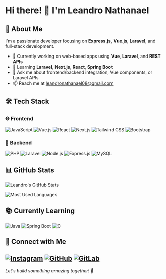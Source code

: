 # Hi there! 👋 I'm Leandro Nathanael

## 🚀 About Me
I'm a passionate developer focusing on **Express.js**,  **Vue.js**, **Laravel**, and full-stack development.

- 🔭 Currently working on web-based apps using **Vue**, **Laravel**, and **REST APIs**
- 🌱 Learning **Laravel**, **Next.js**, **React**, **Spring Boot**
- 💬 Ask me about frontend/backend integration, Vue components, or Laravel APIs
- 📫 Reach me at [leandronathanael08@gmail.com](mailto:leandronathanael08@gmail.com)

## 🛠️ Tech Stack

### 🌐 Frontend
![JavaScript](https://img.shields.io/badge/JavaScript-F7DF1E?style=for-the-badge&logo=javascript&logoColor=black)
![Vue.js](https://img.shields.io/badge/Vue.js-35495E?style=for-the-badge&logo=vue.js&logoColor=4FC08D)
![React](https://img.shields.io/badge/React-20232A?style=for-the-badge&logo=react&logoColor=61DAFB)
![Next.js](https://img.shields.io/badge/Next.js-000000?style=for-the-badge&logo=nextdotjs&logoColor=white)
![Tailwind CSS](https://img.shields.io/badge/Tailwind_CSS-06B6D4?style=for-the-badge&logo=tailwindcss&logoColor=white)
![Bootstrap](https://img.shields.io/badge/Bootstrap-7952B3?style=for-the-badge&logo=bootstrap&logoColor=white)

### 🧠 Backend
![PHP](https://img.shields.io/badge/PHP-777BB4?style=for-the-badge&logo=php&logoColor=white)
![Laravel](https://img.shields.io/badge/Laravel-FF2D20?style=for-the-badge&logo=laravel&logoColor=white)
![Node.js](https://img.shields.io/badge/Node.js-339933?style=for-the-badge&logo=nodedotjs&logoColor=white)
![Express.js](https://img.shields.io/badge/Express.js-000000?style=for-the-badge&logo=express&logoColor=white)
![MySQL](https://img.shields.io/badge/MySQL-4479A1?style=for-the-badge&logo=mysql&logoColor=white)


## 📊 GitHub Stats

![Leandro's GitHub Stats](https://github-readme-stats.vercel.app/api?username=lelecodedev&show_icons=true&theme=radical) 

![Most Used Languages](https://github-readme-stats.vercel.app/api/top-langs/?username=lelecodedev&layout=compact)

## 📚 Currently Learning
![Java](https://img.shields.io/badge/Java-ED8B00?style=for-the-badge&logo=openjdk&logoColor=white)
![Spring Boot](https://img.shields.io/badge/Spring_Boot-6DB33F?style=for-the-badge&logo=springboot&logoColor=white)
![C](https://img.shields.io/badge/C-A8B9CC?style=for-the-badge&logo=c&logoColor=white)

## 🔗 Connect with Me

[![Instagram](https://img.shields.io/badge/Instagram-E4405F?style=for-the-badge&logo=instagram&logoColor=white)](https://www.instagram.com/leandronathanael_08/)
[![GitHub](https://img.shields.io/badge/GitHub-181717?style=for-the-badge&logo=github&logoColor=white)](https://github.com/lelecodedev)
[![GitLab](https://img.shields.io/badge/GitLab-FC6D26?style=for-the-badge&logo=gitlab&logoColor=white)](https://gitlab.com/leandronathanael08)
---

*Let's build something amazing together! 🚀*
